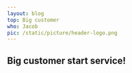 ```yaml
---
layout: blog
top: Big customer
who: Jacob
pic: /static/picture/header-logo.png
---
```

## Big customer start service!
